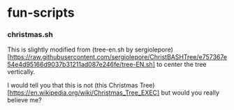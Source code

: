 # fun-scripts

### christmas.sh

This is slightly modified from (tree-en.sh by sergiolepore)[https://raw.githubusercontent.com/sergiolepore/ChristBASHTree/e757367e54e4d95166d9037b31211ad087e246fe/tree-EN.sh] to center the tree vertically.

I would tell you that this is not (this Christmas Tree)[https://en.wikipedia.org/wiki/Christmas_Tree_EXEC] but would you really believe me?
